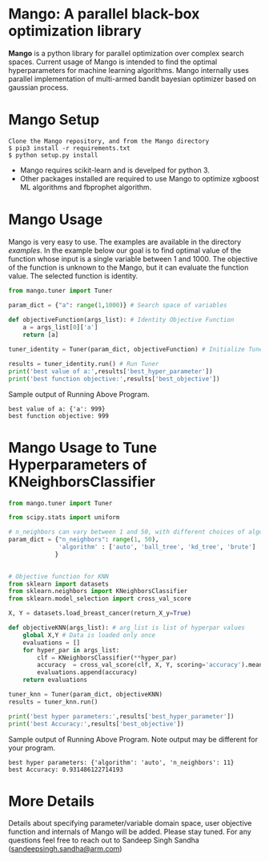 # Mango: A parallel black-box optimization library

**Mango** is a python library for parallel optimization over complex search spaces. Current usage of Mango is intended to find the optimal hyperparameters for machine learning algorithms.
Mango internally uses parallel implementation of multi-armed bandit bayesian optimizer based on gaussian process.

# Mango Setup
```
Clone the Mango repository, and from the Mango directory
$ pip3 install -r requirements.txt
$ python setup.py install
```

- Mango requires scikit-learn and is develped for python 3.
- Other packages installed are required to use Mango to optimize xgboost ML algorithms and fbprophet algorithm.

# Mango Usage
Mango is very easy to use. 
The examples are available in the directory *examples*.
In the example below our goal is to find optimal value of the function whose input is a single variable between 1 and 1000.
The objective of the function is unknown to the Mango, but it can evaluate the function value. The selected function is identity.

```python
from mango.tuner import Tuner

param_dict = {"a": range(1,1000)} # Search space of variables
             
def objectiveFunction(args_list): # Identity Objective Function
    a = args_list[0]['a']
    return [a]

tuner_identity = Tuner(param_dict, objectiveFunction) # Initialize Tuner

results = tuner_identity.run() # Run Tuner
print('best value of a:',results['best_hyper_parameter'])
print('best function objective:',results['best_objective'])
```

Sample output of Running Above Program.

```
best value of a: {'a': 999}
best function objective: 999
```

# Mango Usage to Tune Hyperparameters of KNeighborsClassifier

```python
from mango.tuner import Tuner

from scipy.stats import uniform

# n_neighbors can vary between 1 and 50, with different choices of algorithm
param_dict = {"n_neighbors": range(1, 50),
              'algorithm' : ['auto', 'ball_tree', 'kd_tree', 'brute']
             }
             

# Objective function for KNN
from sklearn import datasets
from sklearn.neighbors import KNeighborsClassifier
from sklearn.model_selection import cross_val_score

X, Y = datasets.load_breast_cancer(return_X_y=True)

def objectiveKNN(args_list): # arg_list is list of hyperpar values
    global X,Y # Data is loaded only once
    evaluations = []
    for hyper_par in args_list:
        clf = KNeighborsClassifier(**hyper_par)
        accuracy  = cross_val_score(clf, X, Y, scoring='accuracy').mean()
        evaluations.append(accuracy)
    return evaluations

tuner_knn = Tuner(param_dict, objectiveKNN)
results = tuner_knn.run()

print('best hyper parameters:',results['best_hyper_parameter'])
print('best Accuracy:',results['best_objective'])
```
Sample output of Running Above Program. Note output may be different for your program.

```
best hyper parameters: {'algorithm': 'auto', 'n_neighbors': 11}
best Accuracy: 0.931486122714193
```


# More Details
Details about specifying parameter/variable domain space, user objective function and internals of Mango will be added.
Please stay tuned. For any questions feel free to reach out to Sandeep Singh Sandha (sandeepsingh.sandha@arm.com)